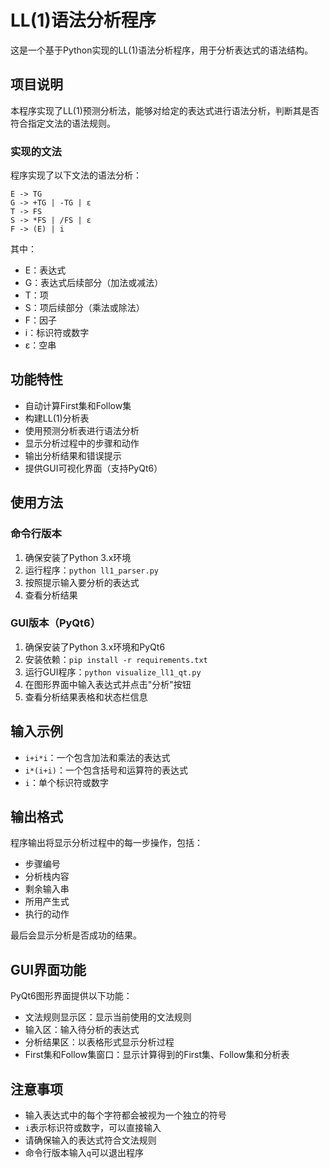 # LL(1)语法分析程序

这是一个基于Python实现的LL(1)语法分析程序，用于分析表达式的语法结构。

## 项目说明

本程序实现了LL(1)预测分析法，能够对给定的表达式进行语法分析，判断其是否符合指定文法的语法规则。

### 实现的文法

程序实现了以下文法的语法分析：

```
E -> TG
G -> +TG | -TG | ε
T -> FS
S -> *FS | /FS | ε
F -> (E) | i
```

其中：
- E：表达式
- G：表达式后续部分（加法或减法）
- T：项
- S：项后续部分（乘法或除法）
- F：因子
- i：标识符或数字
- ε：空串

## 功能特性

- 自动计算First集和Follow集
- 构建LL(1)分析表
- 使用预测分析表进行语法分析
- 显示分析过程中的步骤和动作
- 输出分析结果和错误提示
- 提供GUI可视化界面（支持PyQt6）

## 使用方法

### 命令行版本

1. 确保安装了Python 3.x环境
2. 运行程序：`python ll1_parser.py`
3. 按照提示输入要分析的表达式
4. 查看分析结果

### GUI版本（PyQt6）

1. 确保安装了Python 3.x环境和PyQt6
2. 安装依赖：`pip install -r requirements.txt`
3. 运行GUI程序：`python visualize_ll1_qt.py`
4. 在图形界面中输入表达式并点击"分析"按钮
5. 查看分析结果表格和状态栏信息

## 输入示例

- `i+i*i`：一个包含加法和乘法的表达式
- `i*(i+i)`：一个包含括号和运算符的表达式
- `i`：单个标识符或数字

## 输出格式

程序输出将显示分析过程中的每一步操作，包括：
- 步骤编号
- 分析栈内容
- 剩余输入串
- 所用产生式
- 执行的动作

最后会显示分析是否成功的结果。

## GUI界面功能

PyQt6图形界面提供以下功能：
- 文法规则显示区：显示当前使用的文法规则
- 输入区：输入待分析的表达式
- 分析结果区：以表格形式显示分析过程
- First集和Follow集窗口：显示计算得到的First集、Follow集和分析表

## 注意事项

- 输入表达式中的每个字符都会被视为一个独立的符号
- `i`表示标识符或数字，可以直接输入
- 请确保输入的表达式符合文法规则
- 命令行版本输入`q`可以退出程序 
